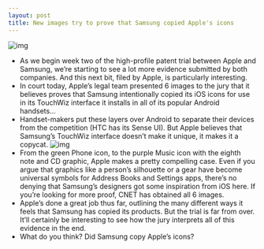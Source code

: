 ```yaml
---
layout: post
title: New images try to prove that Samsung copied Apple's icons
---
```

![img](http://media.idownloadblog.com/wp-content/uploads/2012/08/Samsung-Phone.jpg)
* As we begin week two of the high-profile patent trial between Apple and Samsung, we’re starting to see a lot more evidence submitted by both companies. And this next bit, filed by Apple, is particularly interesting.
* In court today, Apple’s legal team presented 6 images to the jury that it believes proves that Samsung intentionally copied its iOS icons for use in its TouchWiz interface it installs in all of its popular Android handsets…
* Handset-makers put these layers over Android to separate their devices from the competition (HTC has its Sense UI). But Apple believes that Samsung’s TouchWiz interface doesn’t make it unique, it makes it a copycat.
![img](http://media.idownloadblog.com/wp-content/uploads/2012/08/samsung-music-icon.jpeg)
* From the green Phone icon, to the purple Music icon with the eighth note and CD graphic, Apple makes a pretty compelling case. Even if you argue that graphics like a person’s silhouette or a gear have become universal symbols for Address Books and Settings apps, there’s no denying that Samsung’s designers got some inspiration from iOS here. If you’re looking for more proof, CNET has obtained all 6 images.
* Apple’s done a great job thus far, outlining the many different ways it feels that Samsung has copied its products. But the trial is far from over. It’ll certainly be interesting to see how the jury interprets all of this evidence in the end.
* What do you think? Did Samsung copy Apple’s icons?

